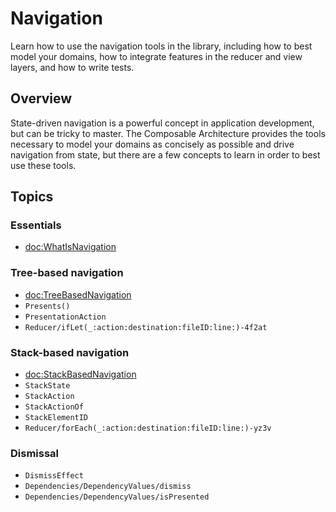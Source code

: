# Navigation

Learn how to use the navigation tools in the library, including how to best model your domains, how
to integrate features in the reducer and view layers, and how to write tests.

## Overview

State-driven navigation is a powerful concept in application development, but can be tricky to
master. The Composable Architecture provides the tools necessary to model your domains as concisely
as possible and drive navigation from state, but there are a few concepts to learn in order to best
use these tools.

## Topics

### Essentials

- <doc:WhatIsNavigation>

### Tree-based navigation

- <doc:TreeBasedNavigation>
- ``Presents()``
- ``PresentationAction``
- ``Reducer/ifLet(_:action:destination:fileID:line:)-4f2at``

### Stack-based navigation

- <doc:StackBasedNavigation>
- ``StackState``
- ``StackAction``
- ``StackActionOf``
- ``StackElementID``
- ``Reducer/forEach(_:action:destination:fileID:line:)-yz3v``

### Dismissal

- ``DismissEffect``
- ``Dependencies/DependencyValues/dismiss``
- ``Dependencies/DependencyValues/isPresented``
